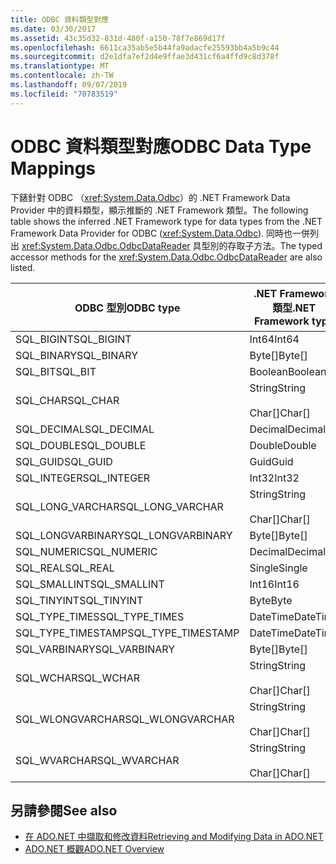 ```yaml
---
title: ODBC 資料類型對應
ms.date: 03/30/2017
ms.assetid: 43c35d32-831d-480f-a150-78f7e869d17f
ms.openlocfilehash: 6611ca35ab5e5b44fa9adacfe25593bb4a5b9c44
ms.sourcegitcommit: d2e1dfa7ef2d4e9ffae3d431cf6a4ffd9c8d378f
ms.translationtype: MT
ms.contentlocale: zh-TW
ms.lasthandoff: 09/07/2019
ms.locfileid: "70783519"
---
```

# <a name="odbc-data-type-mappings"></a><span data-ttu-id="3da4a-102">ODBC 資料類型對應</span><span class="sxs-lookup"><span data-stu-id="3da4a-102">ODBC Data Type Mappings</span></span>
<span data-ttu-id="3da4a-103">下錶針對 ODBC （<xref:System.Data.Odbc>）的 .NET Framework Data Provider 中的資料類型，顯示推斷的 .NET Framework 類型。</span><span class="sxs-lookup"><span data-stu-id="3da4a-103">The following table shows the inferred .NET Framework type for data types from the .NET Framework Data Provider for ODBC (<xref:System.Data.Odbc>).</span></span> <span data-ttu-id="3da4a-104">同時也一併列出 <xref:System.Data.Odbc.OdbcDataReader> 具型別的存取子方法。</span><span class="sxs-lookup"><span data-stu-id="3da4a-104">The typed accessor methods for the <xref:System.Data.Odbc.OdbcDataReader> are also listed.</span></span>  
  
|<span data-ttu-id="3da4a-105">ODBC 型別</span><span class="sxs-lookup"><span data-stu-id="3da4a-105">ODBC type</span></span>|<span data-ttu-id="3da4a-106">.NET Framework 類型</span><span class="sxs-lookup"><span data-stu-id="3da4a-106">.NET Framework type</span></span>|<span data-ttu-id="3da4a-107">.NET Framework 具類型存取子</span><span class="sxs-lookup"><span data-stu-id="3da4a-107">.NET Framework typed accessor</span></span>|  
|---------------|----------------------------------------------------------------------|--------------------------------------------------------------------------------|  
|<span data-ttu-id="3da4a-108">SQL_BIGINT</span><span class="sxs-lookup"><span data-stu-id="3da4a-108">SQL_BIGINT</span></span>|<span data-ttu-id="3da4a-109">Int64</span><span class="sxs-lookup"><span data-stu-id="3da4a-109">Int64</span></span>|<span data-ttu-id="3da4a-110">GetInt64()</span><span class="sxs-lookup"><span data-stu-id="3da4a-110">GetInt64()</span></span>|  
|<span data-ttu-id="3da4a-111">SQL_BINARY</span><span class="sxs-lookup"><span data-stu-id="3da4a-111">SQL_BINARY</span></span>|<span data-ttu-id="3da4a-112">Byte[]</span><span class="sxs-lookup"><span data-stu-id="3da4a-112">Byte[]</span></span>|<span data-ttu-id="3da4a-113">GetBytes()</span><span class="sxs-lookup"><span data-stu-id="3da4a-113">GetBytes()</span></span>|  
|<span data-ttu-id="3da4a-114">SQL_BIT</span><span class="sxs-lookup"><span data-stu-id="3da4a-114">SQL_BIT</span></span>|<span data-ttu-id="3da4a-115">Boolean</span><span class="sxs-lookup"><span data-stu-id="3da4a-115">Boolean</span></span>|<span data-ttu-id="3da4a-116">GetBoolean()</span><span class="sxs-lookup"><span data-stu-id="3da4a-116">GetBoolean()</span></span>|  
|<span data-ttu-id="3da4a-117">SQL_CHAR</span><span class="sxs-lookup"><span data-stu-id="3da4a-117">SQL_CHAR</span></span>|<span data-ttu-id="3da4a-118">String</span><span class="sxs-lookup"><span data-stu-id="3da4a-118">String</span></span><br /><br /> <span data-ttu-id="3da4a-119">Char[]</span><span class="sxs-lookup"><span data-stu-id="3da4a-119">Char[]</span></span>|<span data-ttu-id="3da4a-120">GetString()</span><span class="sxs-lookup"><span data-stu-id="3da4a-120">GetString()</span></span><br /><br /> <span data-ttu-id="3da4a-121">GetChars()</span><span class="sxs-lookup"><span data-stu-id="3da4a-121">GetChars()</span></span>|  
|<span data-ttu-id="3da4a-122">SQL_DECIMAL</span><span class="sxs-lookup"><span data-stu-id="3da4a-122">SQL_DECIMAL</span></span>|<span data-ttu-id="3da4a-123">Decimal</span><span class="sxs-lookup"><span data-stu-id="3da4a-123">Decimal</span></span>|<span data-ttu-id="3da4a-124">GetDecimal()</span><span class="sxs-lookup"><span data-stu-id="3da4a-124">GetDecimal()</span></span>|  
|<span data-ttu-id="3da4a-125">SQL_DOUBLE</span><span class="sxs-lookup"><span data-stu-id="3da4a-125">SQL_DOUBLE</span></span>|<span data-ttu-id="3da4a-126">Double</span><span class="sxs-lookup"><span data-stu-id="3da4a-126">Double</span></span>|<span data-ttu-id="3da4a-127">GetDouble()</span><span class="sxs-lookup"><span data-stu-id="3da4a-127">GetDouble()</span></span>|  
|<span data-ttu-id="3da4a-128">SQL_GUID</span><span class="sxs-lookup"><span data-stu-id="3da4a-128">SQL_GUID</span></span>|<span data-ttu-id="3da4a-129">Guid</span><span class="sxs-lookup"><span data-stu-id="3da4a-129">Guid</span></span>|<span data-ttu-id="3da4a-130">GetGuid()</span><span class="sxs-lookup"><span data-stu-id="3da4a-130">GetGuid()</span></span>|  
|<span data-ttu-id="3da4a-131">SQL_INTEGER</span><span class="sxs-lookup"><span data-stu-id="3da4a-131">SQL_INTEGER</span></span>|<span data-ttu-id="3da4a-132">Int32</span><span class="sxs-lookup"><span data-stu-id="3da4a-132">Int32</span></span>|<span data-ttu-id="3da4a-133">GetInt32()</span><span class="sxs-lookup"><span data-stu-id="3da4a-133">GetInt32()</span></span>|  
|<span data-ttu-id="3da4a-134">SQL_LONG_VARCHAR</span><span class="sxs-lookup"><span data-stu-id="3da4a-134">SQL_LONG_VARCHAR</span></span>|<span data-ttu-id="3da4a-135">String</span><span class="sxs-lookup"><span data-stu-id="3da4a-135">String</span></span><br /><br /> <span data-ttu-id="3da4a-136">Char[]</span><span class="sxs-lookup"><span data-stu-id="3da4a-136">Char[]</span></span>|<span data-ttu-id="3da4a-137">GetString()</span><span class="sxs-lookup"><span data-stu-id="3da4a-137">GetString()</span></span><br /><br /> <span data-ttu-id="3da4a-138">GetChars()</span><span class="sxs-lookup"><span data-stu-id="3da4a-138">GetChars()</span></span>|  
|<span data-ttu-id="3da4a-139">SQL_LONGVARBINARY</span><span class="sxs-lookup"><span data-stu-id="3da4a-139">SQL_LONGVARBINARY</span></span>|<span data-ttu-id="3da4a-140">Byte[]</span><span class="sxs-lookup"><span data-stu-id="3da4a-140">Byte[]</span></span>|<span data-ttu-id="3da4a-141">GetBytes()</span><span class="sxs-lookup"><span data-stu-id="3da4a-141">GetBytes()</span></span>|  
|<span data-ttu-id="3da4a-142">SQL_NUMERIC</span><span class="sxs-lookup"><span data-stu-id="3da4a-142">SQL_NUMERIC</span></span>|<span data-ttu-id="3da4a-143">Decimal</span><span class="sxs-lookup"><span data-stu-id="3da4a-143">Decimal</span></span>|<span data-ttu-id="3da4a-144">GetDecimal()</span><span class="sxs-lookup"><span data-stu-id="3da4a-144">GetDecimal()</span></span>|  
|<span data-ttu-id="3da4a-145">SQL_REAL</span><span class="sxs-lookup"><span data-stu-id="3da4a-145">SQL_REAL</span></span>|<span data-ttu-id="3da4a-146">Single</span><span class="sxs-lookup"><span data-stu-id="3da4a-146">Single</span></span>|<span data-ttu-id="3da4a-147">GetFloat()</span><span class="sxs-lookup"><span data-stu-id="3da4a-147">GetFloat()</span></span>|  
|<span data-ttu-id="3da4a-148">SQL_SMALLINT</span><span class="sxs-lookup"><span data-stu-id="3da4a-148">SQL_SMALLINT</span></span>|<span data-ttu-id="3da4a-149">Int16</span><span class="sxs-lookup"><span data-stu-id="3da4a-149">Int16</span></span>|<span data-ttu-id="3da4a-150">GetInt16()</span><span class="sxs-lookup"><span data-stu-id="3da4a-150">GetInt16()</span></span>|  
|<span data-ttu-id="3da4a-151">SQL_TINYINT</span><span class="sxs-lookup"><span data-stu-id="3da4a-151">SQL_TINYINT</span></span>|<span data-ttu-id="3da4a-152">Byte</span><span class="sxs-lookup"><span data-stu-id="3da4a-152">Byte</span></span>|<span data-ttu-id="3da4a-153">GetByte()</span><span class="sxs-lookup"><span data-stu-id="3da4a-153">GetByte()</span></span>|  
|<span data-ttu-id="3da4a-154">SQL_TYPE_TIMES</span><span class="sxs-lookup"><span data-stu-id="3da4a-154">SQL_TYPE_TIMES</span></span>|<span data-ttu-id="3da4a-155">DateTime</span><span class="sxs-lookup"><span data-stu-id="3da4a-155">DateTime</span></span>|<span data-ttu-id="3da4a-156">GetDateTime()</span><span class="sxs-lookup"><span data-stu-id="3da4a-156">GetDateTime()</span></span>|  
|<span data-ttu-id="3da4a-157">SQL_TYPE_TIMESTAMP</span><span class="sxs-lookup"><span data-stu-id="3da4a-157">SQL_TYPE_TIMESTAMP</span></span>|<span data-ttu-id="3da4a-158">DateTime</span><span class="sxs-lookup"><span data-stu-id="3da4a-158">DateTime</span></span>|<span data-ttu-id="3da4a-159">GetDateTime()</span><span class="sxs-lookup"><span data-stu-id="3da4a-159">GetDateTime()</span></span>|  
|<span data-ttu-id="3da4a-160">SQL_VARBINARY</span><span class="sxs-lookup"><span data-stu-id="3da4a-160">SQL_VARBINARY</span></span>|<span data-ttu-id="3da4a-161">Byte[]</span><span class="sxs-lookup"><span data-stu-id="3da4a-161">Byte[]</span></span>|<span data-ttu-id="3da4a-162">GetBytes()</span><span class="sxs-lookup"><span data-stu-id="3da4a-162">GetBytes()</span></span>|  
|<span data-ttu-id="3da4a-163">SQL_WCHAR</span><span class="sxs-lookup"><span data-stu-id="3da4a-163">SQL_WCHAR</span></span>|<span data-ttu-id="3da4a-164">String</span><span class="sxs-lookup"><span data-stu-id="3da4a-164">String</span></span><br /><br /> <span data-ttu-id="3da4a-165">Char[]</span><span class="sxs-lookup"><span data-stu-id="3da4a-165">Char[]</span></span>|<span data-ttu-id="3da4a-166">GetString()</span><span class="sxs-lookup"><span data-stu-id="3da4a-166">GetString()</span></span><br /><br /> <span data-ttu-id="3da4a-167">GetChars()</span><span class="sxs-lookup"><span data-stu-id="3da4a-167">GetChars()</span></span>|  
|<span data-ttu-id="3da4a-168">SQL_WLONGVARCHAR</span><span class="sxs-lookup"><span data-stu-id="3da4a-168">SQL_WLONGVARCHAR</span></span>|<span data-ttu-id="3da4a-169">String</span><span class="sxs-lookup"><span data-stu-id="3da4a-169">String</span></span><br /><br /> <span data-ttu-id="3da4a-170">Char[]</span><span class="sxs-lookup"><span data-stu-id="3da4a-170">Char[]</span></span>|<span data-ttu-id="3da4a-171">GetString()</span><span class="sxs-lookup"><span data-stu-id="3da4a-171">GetString()</span></span><br /><br /> <span data-ttu-id="3da4a-172">GetChars()</span><span class="sxs-lookup"><span data-stu-id="3da4a-172">GetChars()</span></span>|  
|<span data-ttu-id="3da4a-173">SQL_WVARCHAR</span><span class="sxs-lookup"><span data-stu-id="3da4a-173">SQL_WVARCHAR</span></span>|<span data-ttu-id="3da4a-174">String</span><span class="sxs-lookup"><span data-stu-id="3da4a-174">String</span></span><br /><br /> <span data-ttu-id="3da4a-175">Char[]</span><span class="sxs-lookup"><span data-stu-id="3da4a-175">Char[]</span></span>|<span data-ttu-id="3da4a-176">GetString()</span><span class="sxs-lookup"><span data-stu-id="3da4a-176">GetString()</span></span><br /><br /> <span data-ttu-id="3da4a-177">GetChars()</span><span class="sxs-lookup"><span data-stu-id="3da4a-177">GetChars()</span></span>|  
  
## <a name="see-also"></a><span data-ttu-id="3da4a-178">另請參閱</span><span class="sxs-lookup"><span data-stu-id="3da4a-178">See also</span></span>

- [<span data-ttu-id="3da4a-179">在 ADO.NET 中擷取和修改資料</span><span class="sxs-lookup"><span data-stu-id="3da4a-179">Retrieving and Modifying Data in ADO.NET</span></span>](retrieving-and-modifying-data.md)
- [<span data-ttu-id="3da4a-180">ADO.NET 概觀</span><span class="sxs-lookup"><span data-stu-id="3da4a-180">ADO.NET Overview</span></span>](ado-net-overview.md)
